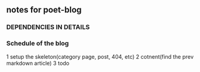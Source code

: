 ## notes for poet-blog

### DEPENDENCIES IN DETAILS

### Schedule of the blog

1 setup the skeleton(category page, post, 404, etc)
2 cotnent(find the prev markdown article)
3 todo
